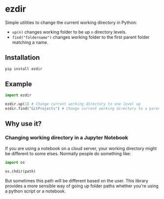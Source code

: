 # ezdir

Simple utilities to change the current working directory in Python:

- `up(n)` changes working folder to be up `n` directory levels.
- `find("foldername")` changes working folder to the first parent folder matching a name.

## Installation

```bash
pip install ezdir
```

## Example

```python
import ezdir

ezdir.up(1) # Change current working directory to one level up
ezdir.find("GitProjects") # Change current working directory to a parent folder named 'GitProjects'
```

## Why use it?

### Changing working directory in a Jupyter Notebook

If you are using a notebook on a cloud server, your working directory might
be different to some elses. Normally people do something like:

```python
import os

os.chdir(path)
```

But sometimes this path will be different based on the user. This library provides
a more sensible way of going up folder paths whether you're using a python script or
a notebook.

